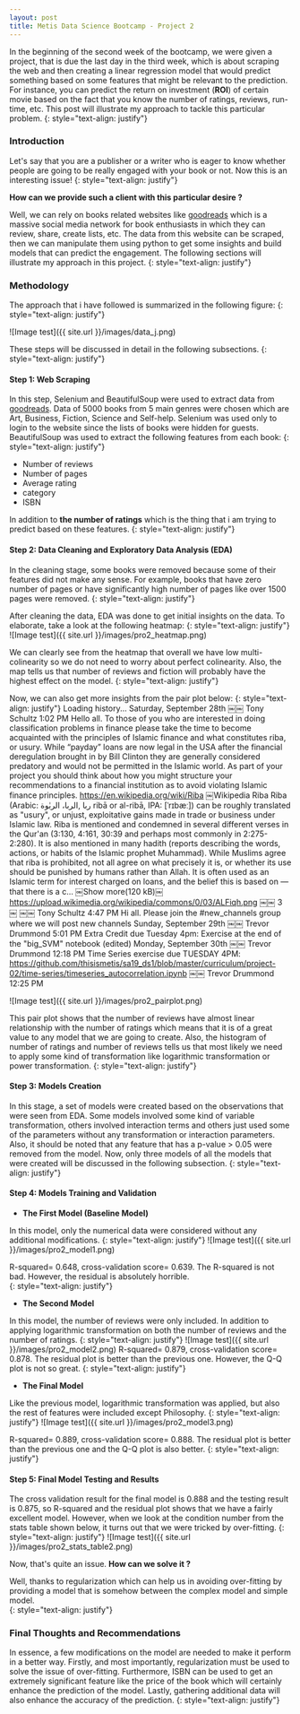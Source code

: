 ```yaml
---
layout: post
title: Metis Data Science Bootcamp - Project 2
---
```


In the beginning of the second week of the bootcamp, we were given a project, that is due the last day in the third week, which is about scraping the web and then creating a linear regression model that would predict something based on some features that might be relevant to the prediction. For instance, you can predict the return on investment (**ROI**) of certain movie based on the fact that you know the number of ratings, reviews, run-time, etc. This post will illustrate my approach to tackle this particular problem.
{: style="text-align: justify"}

### Introduction

Let's say that you are a publisher or a writer who is eager to know whether people are going to be really engaged with your book or not. Now this is an interesting issue!
{: style="text-align: justify"}

**How can we provide such a client with this particular desire ?**

Well, we can rely on books related websites like [goodreads](https://www.goodreads.com) which is a massive social media network for book enthusiasts in which they can review, share, create lists, etc. The data from this website can be scraped, then we can manipulate them using python to get some insights and build models that can predict the engagement. The following sections will illustrate my approach in this project.
{: style="text-align: justify"}

### Methodology

The approach that i have followed is summarized in the following figure:
{: style="text-align: justify"}

![Image test]({{ site.url }}/images/data_j.png)

These steps will be discussed in detail in the following subsections.
{: style="text-align: justify"}

#### Step 1: Web Scraping

In this step, Selenium and BeautifulSoup were used to extract data from [goodreads](https://www.goodreads.com). Data of 5000 books from 5 main genres were chosen which are Art, Business, Fiction, Science and Self-help. Selenium was used only to login to the website since the lists of books were hidden for guests. BeautifulSoup was used to extract the following features from each book:
{: style="text-align: justify"}

  * Number of reviews
  * Number of pages
  * Average rating
  * category
  * ISBN

In addition to **the number of ratings** which is the thing that i am trying to predict based on these features.
{: style="text-align: justify"}


#### Step 2: Data Cleaning and Exploratory Data Analysis (**EDA**)

In the cleaning stage, some books were removed because some of their features did not make any sense. For example, books that have zero number of pages or have significantly high number of pages like over 1500 pages were removed.
{: style="text-align: justify"}

After cleaning the data, EDA was done to get initial insights on the data. To elaborate, take a look at the following heatmap:
{: style="text-align: justify"}
![Image test]({{ site.url }}/images/pro2_heatmap.png)

We can clearly see from the heatmap that overall we have low multi-colinearity so we do not need to worry about perfect colinearity. Also, the map tells us that number of reviews and fiction will probably have the highest effect on the model.
{: style="text-align: justify"}

Now, we can also get more insights from the pair plot below:
{: style="text-align: justify"}
Loading history...
Saturday, September 28th
￼￼
Tony Schultz 1:02 PM
Hello all.  To those of you who are interested in doing classification problems in finance please take the time to become acquainted with the principles of Islamic finance and what constitutes riba, or usury.  While “payday” loans are now legal in the USA after the financial deregulation brought in by Bill Clinton they are generally considered predatory and would not be permitted in the Islamic world.  As part of your project you should think about how you might structure your recommendations to a financial institution as to avoid violating Islamic finance principles.
https://en.wikipedia.org/wiki/Riba
￼Wikipedia
Riba
Riba (Arabic: ربا ,الربا، الربٰوة‎ ribā or al-ribā, IPA: [ˈrɪbæː]) can be roughly translated as "usury", or unjust, exploitative gains made in trade or business under Islamic law. Riba is mentioned and condemned in several different verses in the Qur'an (3:130, 4:161, 30:39 and perhaps most commonly in 2:275-2:280). It is also mentioned in many hadith (reports describing the words, actions, or habits of the Islamic prophet Muhammad).
While Muslims agree that riba is prohibited, not all agree on what precisely it is,
or whether its use should be punished by humans rather than Allah. It is often used as an Islamic term for interest charged on loans, and the belief this is based on — that there is a c… ￼Show more(120 kB)￼
https://upload.wikimedia.org/wikipedia/commons/0/03/ALFiqh.png
￼￼
3
￼
￼￼
Tony Schultz 4:47 PM
Hi all.  Please join the #new_channels group where we will post new channels
Sunday, September 29th
￼￼
Trevor Drummond 5:01 PM
Extra Credit due Tuesday 4pm:
Exercise at the end of the "big_SVM" notebook (edited)
Monday, September 30th
￼￼
Trevor Drummond 12:18 PM
Time Series exercise due TUESDAY 4PM:
https://github.com/thisismetis/sa19_ds1/blob/master/curriculum/project-02/time-series/timeseries_autocorrelation.ipynb
￼￼
Trevor Drummond 12:25 PM

![Image test]({{ site.url }}/images/pro2_pairplot.png)

This pair plot shows that the number of reviews have almost linear relationship with the number of ratings which means that it is of a great value to any model that we are going to create. Also, the histogram of number of ratings and number of reviews tells us that most likely we need to apply some kind of transformation like logarithmic transformation or power transformation.
{: style="text-align: justify"}

#### Step 3: Models Creation

In this stage, a set of models were created based on the observations that were seen from EDA. Some models involved some kind of variable transformation, others involved interaction terms and others just used some of the parameters without any transformation or interaction parameters. Also, it should be noted that any feature that has a p-value > 0.05 were removed from the model. Now, only three models of all the models that were created will be discussed in the following subsection.
{: style="text-align: justify"}
#### Step 4: Models Training and Validation

* **The First Model (Baseline Model)**

In this model, only the numerical data were considered without any additional modifications.
{: style="text-align: justify"}
![Image test]({{ site.url }}/images/pro2_model1.png)

R-squared= 0.648, cross-validation score= 0.639. The R-squared is not bad. However, the residual is absolutely horrible.  
{: style="text-align: justify"}

* **The Second Model**

In this model, the number of reviews were only included. In addition to applying logarithmic transformation on both the number of reviews and the number of ratings.
{: style="text-align: justify"}
![Image test]({{ site.url }}/images/pro2_model2.png)
R-squared= 0.879, cross-validation score= 0.878. The residual plot is better than the previous one. However, the Q-Q plot is not so great.
{: style="text-align: justify"}

* **The Final Model**

Like the previous model, logarithmic transformation was applied, but also the rest of features were included except Philosophy.
{: style="text-align: justify"}
![Image test]({{ site.url }}/images/pro2_model3.png)

R-squared= 0.889, cross-validation score= 0.888. The residual plot is better than the previous one and the Q-Q plot is also better.
{: style="text-align: justify"}

#### Step 5: Final Model Testing and Results

The cross validation result for the final model is 0.888 and the testing result is 0.875, so R-squared and the residual plot shows that we have a fairly excellent model. However, when we look at the condition number from the stats table shown below, it turns out that we were tricked by over-fitting.
{: style="text-align: justify"}
![Image test]({{ site.url }}/images/pro2_stats_table2.png)

Now, that's quite an issue. **How can we solve it ?**

Well, thanks to regularization which can help us in avoiding over-fitting by providing a model that is somehow between the complex model and simple model.   
{: style="text-align: justify"}

### Final Thoughts and Recommendations

In essence, a few modifications on the model are needed to make it perform in a better way. Firstly, and most importantly, regularization must be used to solve the issue of over-fitting. Furthermore, ISBN can be used to get an extremely significant feature like the price of the book which will certainly enhance the prediction of the model. Lastly, gathering additional data will also enhance the accuracy of the prediction.
{: style="text-align: justify"}
